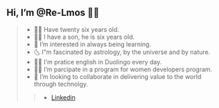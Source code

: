 ##  Hi, I’m @Re-Lmos 🙋‍♀️  

> - 🧘‍♀️ Have twenty six years old. 
> - 👩‍🎓  I have a son, he is six years old. 
> - 👀 I’m interested in always being learning.
> - 🌜 I"m fascinated by astrology, by the universe and by nature.
> - 🏋️‍♀️  I'm pratice english in Duolingo every day.
> - 👩‍💼 I’m parcipate in a program for women developers program.
> - 🌱 I’m looking to collaborate in delivering value to the world through technolgy.
>> - [Linkedin](https://www.linkedin.com/in/renata-lemos-b1a70b233/)


<!---
Re-Lmos/Re-Lmos is a ✨ special ✨ repository because its `README.md` (this file) appears on your GitHub profile.
You can click the Preview link to take a look at your changes.
--->
